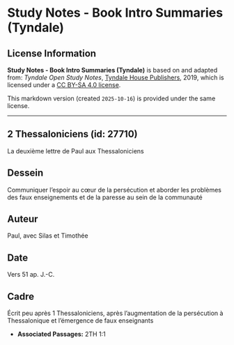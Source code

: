 # Study Notes - Book Intro Summaries (Tyndale)

## License Information

**Study Notes - Book Intro Summaries (Tyndale)** is based on and adapted from: _Tyndale Open Study Notes_, [Tyndale House Publishers](https://tyndaleopenresources.com/), 2019, which is licensed under a [CC BY-SA 4.0 license](https://creativecommons.org/licenses/by-sa/4.0/legalcode.en).

This markdown version (created `2025-10-16`) is provided under the same license.



--------------------------------

## 2 Thessaloniciens (id: 27710)

La deuxième lettre de Paul aux Thessaloniciens

Dessein
-------

Communiquer l’espoir au cœur de la persécution et aborder les problèmes des faux enseignements et de la paresse au sein de la communauté

Auteur
------

Paul, avec Silas et Timothée

Date
----

Vers 51 ap. J.\-C.

Cadre
-----

Écrit peu après 1 Thessaloniciens, après l’augmentation de la persécution à Thessalonique et l’émergence de faux enseignants

* **Associated Passages:** 2TH 1:1

